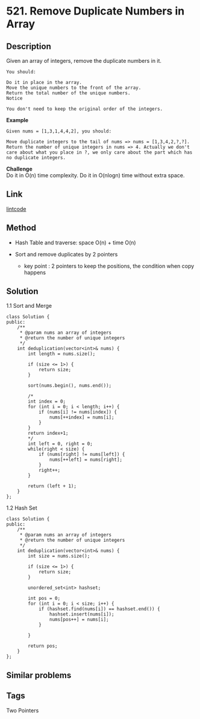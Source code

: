 # 521. Remove Duplicate Numbers in Array

## Description

Given an array of integers, remove the duplicate numbers in it.

```
You should:

Do it in place in the array.
Move the unique numbers to the front of the array.
Return the total number of the unique numbers.
Notice

You don't need to keep the original order of the integers.
```
**Example**
```
Given nums = [1,3,1,4,4,2], you should:

Move duplicate integers to the tail of nums => nums = [1,3,4,2,?,?]. Return the number of unique integers in nums => 4. Actually we don't care about what you place in ?, we only care about the part which has no duplicate integers.
```

**Challenge**  
Do it in O(n) time complexity.
Do it in O(nlogn) time without extra space.


## Link
[lintcode](http://lintcode.com/en/problem/remove-duplicate-numbers-in-array/)

## Method
* Hash Table and traverse: space O(n) + time O(n)
  
* Sort and remove duplicates by 2 pointers
  * key point : 2 pointers to keep the positions, the condition when copy happens


## Solution
1.1 Sort and Merge
~~~
class Solution {
public:
    /**
     * @param nums an array of integers
     * @return the number of unique integers
     */
    int deduplication(vector<int>& nums) {
        int length = nums.size();

        if (size <= 1>) {
            return size;
        }

        sort(nums.begin(), nums.end());

        /*
        int index = 0;
        for (int i = 0; i < length; i++) {
            if (nums[i] != nums[index]) {
                nums[++index] = nums[i];
            }
        }
        return index+1;
        */
        int left = 0, right = 0;
        while(right < size) {
            if (nums[right] != nums[left]) {
                nums[++left] = nums[right];
            }
            right++;
        }

        return (left + 1);
    }
};       
~~~

1.2 Hash Set
~~~
class Solution {
public:
    /**
     * @param nums an array of integers
     * @return the number of unique integers
     */
    int deduplication(vector<int>& nums) {
        int size = nums.size();

        if (size <= 1>) {
            return size;
        }

        unordered_set<int> hashset;

        int pos = 0;
        for (int i = 0; i < size; i++) {
            if (hashset.find(nums[i]) == hashset.end()) {
                hashset.insert(nums[i]);
                nums[pos++] = nums[i];
            }

        }

        return pos;
    }
};       
~~~

## Similar problems
## Tags
Two Pointers
